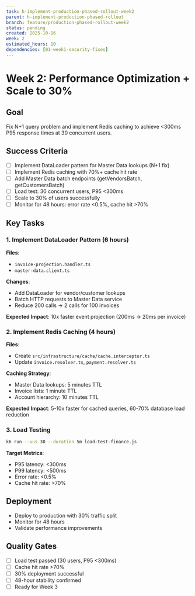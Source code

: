 ```yaml
---
task: h-implement-production-phased-rollout-week2
parent: h-implement-production-phased-rollout
branch: feature/production-phased-rollout-week2
status: pending
created: 2025-10-16
week: 2
estimated_hours: 10
dependencies: [01-week1-security-fixes]
---
```


# Week 2: Performance Optimization + Scale to 30%

## Goal
Fix N+1 query problem and implement Redis caching to achieve <300ms P95 response times at 30 concurrent users.

## Success Criteria
- [ ] Implement DataLoader pattern for Master Data lookups (N+1 fix)
- [ ] Implement Redis caching with 70%+ cache hit rate
- [ ] Add Master Data batch endpoints (getVendorsBatch, getCustomersBatch)
- [ ] Load test: 30 concurrent users, P95 <300ms
- [ ] Scale to 30% of users successfully
- [ ] Monitor for 48 hours: error rate <0.5%, cache hit >70%

## Key Tasks

### 1. Implement DataLoader Pattern (6 hours)
**Files**:
- `invoice-projection.handler.ts`
- `master-data.client.ts`

**Changes**:
- Add DataLoader for vendor/customer lookups
- Batch HTTP requests to Master Data service
- Reduce 200 calls → 2 calls for 100 invoices

**Expected Impact**: 10x faster event projection (200ms → 20ms per invoice)

### 2. Implement Redis Caching (4 hours)
**Files**:
- Create `src/infrastructure/cache/cache.interceptor.ts`
- Update `invoice.resolver.ts`, `payment.resolver.ts`

**Caching Strategy**:
- Master Data lookups: 5 minutes TTL
- Invoice lists: 1 minute TTL
- Account hierarchy: 10 minutes TTL

**Expected Impact**: 5-10x faster for cached queries, 60-70% database load reduction

### 3. Load Testing
```bash
k6 run --vus 30 --duration 5m load-test-finance.js
```

**Target Metrics**:
- P95 latency: <300ms
- P99 latency: <500ms
- Error rate: <0.5%
- Cache hit rate: >70%

## Deployment
- Deploy to production with 30% traffic split
- Monitor for 48 hours
- Validate performance improvements

## Quality Gates
- [ ] Load test passed (30 users, P95 <300ms)
- [ ] Cache hit rate >70%
- [ ] 30% deployment successful
- [ ] 48-hour stability confirmed
- [ ] Ready for Week 3
